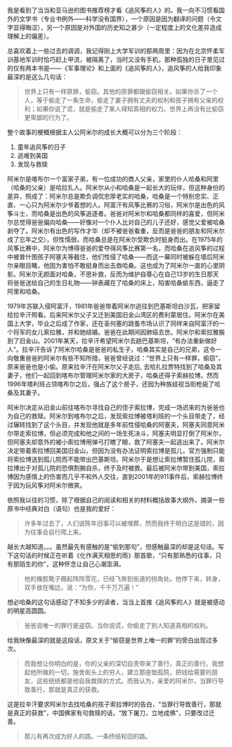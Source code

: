 <!---title:《追风筝的人》读后简记-->
<!---keywaords:阅读-->
<!---date:2014-12-28-->

我是看到了当当和亚马逊的图书推荐榜才看《追风筝的人》的。我一向不习惯看国外的文学书（专业书例外——科学没有国界），一个原因是因为翻译的问题（令文字显得晦涩），另一个原因是对外国的历史知之甚少（一定程度上的文化差异造成理解上的偏差）。

总喜欢着上一些过去的调调，我记得刚上大学军训的那两周里：因为在北京怀柔军训基地军训时恰巧赶上甲流，被隔离了，当时又没有手机，那种孤独的日子里见过的仅有两本书是——《军事理论》和上面的《追风筝的人》，追风筝的人给我印象最深的是这么几句话：

> 世界上只有一样原罪，偷窃。其他的原罪都跟偷窃相关。如果你杀了一个人，等于偷走了一条生命，偷走了妻子拥有丈夫的权利和孩子拥有父亲的权利；如果你说了谎，就是偷走了某人得知真相的权力。世界上再没有比偷窃更卑鄙的行为了。

整个故事的梗概根据主人公阿米尔的成长大概可以分为三个阶段：

1.	童年追风筝的日子
2.	逃难到美国
3.	发现与救赎

阿米尔是喀布尔一个富家子弟，有一位成功的商人父亲，家里的仆人哈桑和阿里（哈桑的父亲）是哈拉扎人。阿米尔从小和哈桑是一起长大的玩伴，但这种身份的差异，照成了：阿米尔总是欺负调侃忠厚老实的哈桑，哈桑是一个特别忠实、正直、一心只为阿米尔少爷着想的人。阿富汗有风筝比赛的习俗，阿米尔是出色的风筝斗士，而哈桑是出色的风筝追逐者。爸爸对阿米尔和哈桑都同样的喜爱，但阿米尔总觉得爸爸偏向哈桑——好像对一个仆人比对自己的儿子还好，感觉父爱被哈桑剥夺了。阿米尔有出色的写作才华（却不被爸爸看重，反而是爸爸的朋友和阿米尔成了忘年之交），但性懦弱，而哈桑总是在阿米尔受欺负时挺身而出。在1975年的风筝比赛中，阿米尔为博得爸爸的爱夺得风筝比赛第一名，而哈桑在追风筝的过程中被普什图孩子阿塞夫等截住，他们性侵了哈桑——而这一幕同时被躲在墙后阿米尔亲眼目睹，他因为害怕不敢挺身而出去救哈桑。这也成为了阿米尔一直的心里阴影。阿米尔无颜面对哈桑，不思补救，反而为维护自尊心在自己13岁的生日那天将爸爸送给自己的生日礼物——钟表藏在了哈桑的床上，陷害哈桑偷东西，逼走了阿里和哈桑。

1979年苏联入侵阿富汗，1981年爸爸带着阿米尔逃往到巴基斯坦白沙瓦，把家留给拉辛汗照看。后来阿米尔父子又迁到美国旧金山湾区的费利蒙居住。阿米尔在美国上大学，毕业之后成了作家，还在圣何塞的跳蚤市场认识了同样来自阿富汗的一个将军的女儿索拉雅，并和她结婚。爸爸在此期间因肺癌去世。阿米尔和索拉雅搬到了旧金山。2001年某天，拉辛汗希望阿米尔去趟巴基斯坦，“有办法重新做好人”。拉辛汗告诉了阿米尔哈桑是爸爸的私生子，哈桑其实是自己的兄弟，这令一向敬重爸爸的阿米尔有些不知所措，爸爸曾经说过：“世界上只有一样罪，偷窃”，原来爸爸也是小偷。原来拉辛汗在阿米尔父子走后, 去哈扎拉贾特找到了哈桑及其妻子，他们一起回到喀布尔管理阿米尔家的大房子，哈桑还得子索赫拉博。然而1996年塔利班占领喀布尔之后，强占了这个房子，还因为种族歧视当街枪毙了哈桑及其妻子。

阿米尔决定从旧金山前往喀布尔寻找自己的侄子索拉博，完成一场迟来的为爸爸也为自己的救赎。阿米尔到喀布尔之后，发现索拉博被塔利班的一个头目带走了，经过辗转找到了这个头目，并发现他就是多年前性侵哈桑的阿塞夫，阿塞夫同意阿米尔带走索拉博，但必须完成和他之间的一场生死决斗，阿塞夫明显打倒了阿米尔，但阿塞夫却意外的被小索拉博用弹弓打瞎了眼，救了阿塞夫一起逃出来了。阿米尔决定带着索拉博回美国旧金山，但因为没有办法证明索拉博是孤儿，官方强制只能将索拉博送到孤儿院而不能带出巴基斯坦。阿米尔于是想让索拉博暂住孤儿院，索拉博出于对孤儿院的恐惧割腕自杀，终于及时被救。最后被阿米尔带到美国，索拉博因为感情上的伤害而几乎不和外人交往，直到2001年的911事件后，索赫拉博终于因为玩风筝对阿米尔微笑。

依照我以往的习惯，除了根据自己的阅读和相关的材料概括故事大纲外，摘录一些原书中经典对白（语句）也是我的爱好：

> 许多年过去了，人们说陈年旧事可以被埋葬，然而我终于明白这是错的，因为往事会自行爬上来。

越长大越知道。。。虽然最先有感触的是“偷到那句”，但感触最深的却是这句话。写下这句话的时候正在听着《化作满天相思的雨》那首歌，“只有那熟悉的往事，只有那陌生的你”，这种怀念让自己心潮澎湃。

> 他的橡胶靴子踢起阵阵雪花，已经飞奔到街道的拐角处。他停下来，转身，双手放在嘴边，说：“为你，千千万万遍！”

想必哈桑的这句话感动了不知多少的读者，当当上首推《追风筝的人》就是被感动的明星高圆圆。

> 爸爸说唯一的罪行是盗窃。当你说谎，你偷走了别人知道真相的权利。

给我映像最深的就是这段话，原文关于“偷窃是世界上唯一的罪”的旁白出现过多次。

> 而我想让你明白的是，你的父亲的深切自责带来了善行，真正的善行。我想起他所做的一切，施舍街头上的穷人，建立那座恤孤院，把钱给需要的朋友，这些统统都是他自我救赎的方式。而我认为，亲爱的阿米尔，当罪行导致善行，那就是真正的获救。

这是拉辛汗要求阿米尔去找哈桑的孩子索拉博时的告白，“当罪行导致善行，那就是真正的获救”，中国佛家有句救赎的话，“放下屠刀，立地成佛”，只要改过迁善。

> 那儿有再次成为好人的路。一条终结轮回的路。
